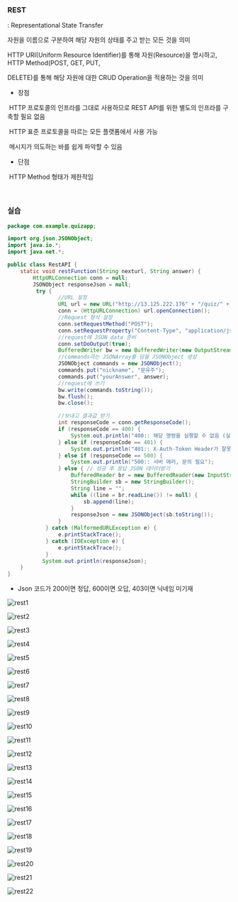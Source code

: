 ### REST

: Representational State Transfer

자원을 이름으로 구분하여 해당 자원의 상태를 주고 받는 모든 것을 의미

HTTP URI(Uniform Resource Identifier)를 통해 자원(Resource)을 명시하고, HTTP Method(POST, GET, PUT,

DELETE)를 통해 해당 자원에 대한 CRUD Operation을 적용하는 것을 의미

- 장점

​	HTTP 프로토콜의 인프라를 그대로 사용하므로 REST API를 위한 별도의 인프라를 구축할 필요 없음

​	HTTP 표준 프로토콜을 따르는 모든 플랫폼에서 사용 가능

​	메시지가 의도하는 바를 쉽게 파악할 수 있음

- 단점

​	HTTP Method 형태가 제한적임

<br/>

### 실습

```java
package com.example.quizapp;

import org.json.JSONObject;
import java.io.*;
import java.net.*;

public class RestAPI {
    static void restFunction(String nexturl, String answer) {
    	HttpURLConnection conn = null;
		JSONObject responseJson = null;
		 try {
		        //URL 설정
		        URL url = new URL("http://13.125.222.176" + "/quiz/" + nexturl);
		        conn = (HttpURLConnection) url.openConnection();
		        //Request 형식 설정
		        conn.setRequestMethod("POST");
		        conn.setRequestProperty("Content-Type", "application/json");
		        //request에 JSON data 준비
		        conn.setDoOutput(true);
		        BufferedWriter bw = new BufferedWriter(new OutputStreamWriter(conn.getOutputStream()));
		        //commands라는 JSONArray를 담을 JSONObject 생성
		        JSONObject commands = new JSONObject();
		        commands.put("nickname", "문유주");
		        commands.put("yourAnswer", answer);
		        //request에 쓰기
		        bw.write(commands.toString());
		        bw.flush();
		        bw.close();

		        //보내고 결과값 받기
		        int responseCode = conn.getResponseCode();
		        if (responseCode == 400) {
		            System.out.println("400:: 해당 명령을 실행할 수 없음 (실행할 수 없는 상태일 때, 엘리베이터 수와 Command 수가 일치하지 않을 때, 엘리베이터 정원을 초과하여 태울 때)");
		        } else if (responseCode == 401) {
		            System.out.println("401:: X-Auth-Token Header가 잘못됨");
		        } else if (responseCode == 500) {
		            System.out.println("500:: 서버 에러, 문의 필요");
		        } else { // 성공 후 응답 JSON 데이터받기
		            BufferedReader br = new BufferedReader(new InputStreamReader(conn.getInputStream()));
		            StringBuilder sb = new StringBuilder();
		            String line = "";
		            while ((line = br.readLine()) != null) {
		                sb.append(line);
		            }
		            responseJson = new JSONObject(sb.toString());
		        }
		    } catch (MalformedURLException e) {
		        e.printStackTrace();
		    } catch (IOException e) {
		        e.printStackTrace();
		    }
		   System.out.println(responseJson);
    }
}
```

- Json 코드가 200이면 정답, 600이면 오답, 403이면 닉네임 미기재

![rest1](./rest1.png)

![rest2](./rest2.png)

![rest3](./rest3.png)

![rest4](./rest4.png)

![rest5](./rest5.png)

![rest6](./rest6.png)

![rest7](./rest7.png)

![rest8](./rest8.png)

![rest9](./rest9.png)

![rest10](./rest10.png)

![rest11](./rest11.png)

![rest12](./rest12.png)

![rest13](./rest13.png)

![rest14](./rest14.png)

![rest15](./rest15.png)

![rest16](./rest16.png)

![rest17](./rest17.png)

![rest18](./rest18.png)

![rest19](./rest19.png)

![rest20](./rest20.png)

![rest21](./rest21.png)

![rest22](./rest22.png)

<br/>
